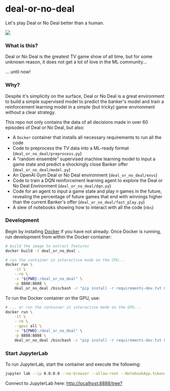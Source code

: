 # deal-or-no-deal
Let's play Deal or No Deal better than a human.

![](https://media.firstcoastnews.com/assets/WTLV/images/552259058/552259058_750x422.jpg)

### What is this?
Deal or No Deal is the greatest TV game show of all time, but for some unknown reason, it does not get a lot of love in the ML community...

... until now!

### Why? 
Despite it's simplicity on the surface, Deal or No Deal is a great environment to build a simple supervised model to predict the banker's model and train a reinforcement learning model in a simple (but tricky) game environment without a clear strategy.

This repo not only contains the data of all decisions made in over 60 episodes of Deal or No Deal, but also:
- A `Docker` container that installs all necessary requirements to run all the code
- Code to preprocess the TV data into a ML-ready format (`deal_or_no_deal/preprocess.py`)
- A "random ensemble" supervised machine learning model to input a game state and predict a shockingly close Banker offer (`deal_or_no_deal/model.py`)
- An OpenAI Gym Deal or No Deal environment (`deal_or_no_deal/envs`)
- Code to train a DQN reinforcement learning agent to explore the Deal or No Deal Environment (`deal_or_no_deal/dqn.py`)
- Code for an agent to input a game state and play *n* games in the future, revealing the percentage of future games that end with winnings higher than the current Banker's offer (`deal_or_no_deal/fast_play.py`)
- A slew of notebooks showing how to interact with all the code (`nbs`)

### Development
Begin by installing [Docker](https://docs.docker.com/install/) if you have not already. Once Docker is running, run development from within the Docker container:

```bash
# build the image to extract features
docker build -t deal_or_no_deal .

# run the container in interactive mode on the CPU...
docker run \
    -it \
    --rm \
    -v "${PWD}:/deal_or_no_deal" \
    -p 8888:8888 \
    deal_or_no_deal /bin/bash -c "pip install -r requirements-dev.txt && bash"
```

To run the Docker container on the GPU, use:
```bash
# ... or run the container in interactive mode on the GPU...
docker run \
    -it \
    --rm \
    --gpus all \
    -v "${PWD}:/deal_or_no_deal" \
    -p 8888:8888 \
    deal_or_no_deal /bin/bash -c "pip install -r requirements-dev.txt && bash"
```

### Start JupyterLab
To run JupyterLab, start the container and execute the following:
```bash
jupyter lab --ip 0.0.0.0 --no-browser --allow-root --NotebookApp.token='' --NotebookApp.password=''
```
Connect to JupyterLab here: [http://localhost:8888/tree?](http://localhost:8888/tree?)
